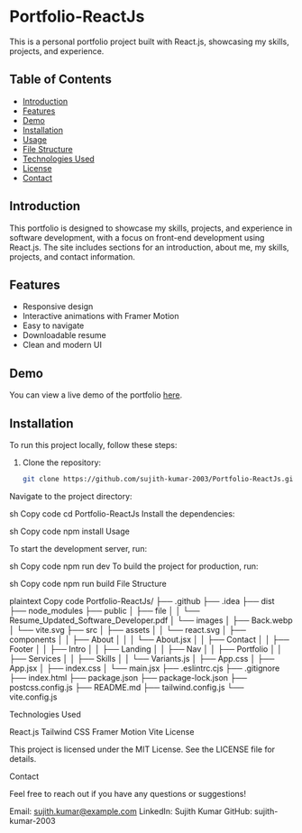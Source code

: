 # Portfolio-ReactJs

This is a personal portfolio project built with React.js, showcasing my skills, projects, and experience.

## Table of Contents

- [Introduction](#introduction)
- [Features](#features)
- [Demo](#demo)
- [Installation](#installation)
- [Usage](#usage)
- [File Structure](#file-structure)
- [Technologies Used](#technologies-used)
- [License](#license)
- [Contact](#contact)

## Introduction

This portfolio is designed to showcase my skills, projects, and experience in software development, with a focus on front-end development using React.js. The site includes sections for an introduction, about me, my skills, projects, and contact information.

## Features

- Responsive design
- Interactive animations with Framer Motion
- Easy to navigate
- Downloadable resume
- Clean and modern UI

## Demo

You can view a live demo of the portfolio [here](https://sujith-kumar-2003.github.io).

## Installation

To run this project locally, follow these steps:

1. Clone the repository:
   ```sh
   git clone https://github.com/sujith-kumar-2003/Portfolio-ReactJs.git
Navigate to the project directory:

sh
Copy code
cd Portfolio-ReactJs
Install the dependencies:

sh
Copy code
npm install
Usage

To start the development server, run:

sh
Copy code
npm run dev
To build the project for production, run:

sh
Copy code
npm run build
File Structure

plaintext
Copy code
Portfolio-ReactJs/
├── .github
├── .idea
├── dist
├── node_modules
├── public
│   ├── file
│   │   └── Resume_Updated_Software_Developer.pdf
│   └── images
│       ├── Back.webp
│       └── vite.svg
├── src
│   ├── assets
│   │   └── react.svg
│   ├── components
│   │   ├── About
│   │   │   └── About.jsx
│   │   ├── Contact
│   │   ├── Footer
│   │   ├── Intro
│   │   ├── Landing
│   │   ├── Nav
│   │   ├── Portfolio
│   │   ├── Services
│   │   ├── Skills
│   │   └── Variants.js
│   ├── App.css
│   ├── App.jsx
│   ├── index.css
│   └── main.jsx
├── .eslintrc.cjs
├── .gitignore
├── index.html
├── package.json
├── package-lock.json
├── postcss.config.js
├── README.md
├── tailwind.config.js
└── vite.config.js

Technologies Used

React.js
Tailwind CSS
Framer Motion
Vite
License

This project is licensed under the MIT License. See the LICENSE file for details.

Contact

Feel free to reach out if you have any questions or suggestions!

Email: sujith.kumar@example.com
LinkedIn: Sujith Kumar
GitHub: sujith-kumar-2003
